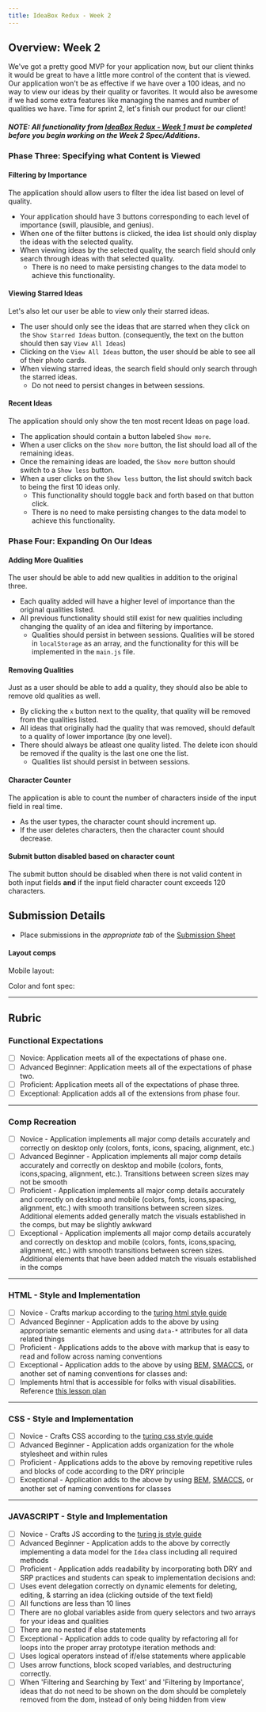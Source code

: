 ```yaml
---
title: IdeaBox Redux - Week 2
---
```


## Overview: Week 2

We've got a pretty good MVP for your application now, but our client thinks it would be great to have a little more control of the content that is viewed.  Our application won't be as effective if we have over a 100 ideas, and no way to view our ideas by their quality or favorites.  It would also be awesome if we had some extra features like managing the names and number of qualities we have.  Time for sprint 2, let's finish our product for our client!

##### NOTE: All functionality from [IdeaBox Redux - Week 1](http://frontend.turing.io/projects/ideabox-redux-wk1.html) must be completed before you begin working on the Week 2 Spec/Additions.

### Phase Three: Specifying what Content is Viewed

#### Filtering by Importance

The application should allow users to filter the idea list based on level of quality.

* Your application should have 3 buttons corresponding to each level of importance (swill, plausible, and genius).
* When one of the filter buttons is clicked, the idea list should only display the ideas with the selected quality.
* When viewing ideas by the selected quality, the search field should only search through ideas with that selected quality.
  * There is no need to make persisting changes to the data model to achieve this functionality.

#### Viewing Starred Ideas

Let's also let our user be able to view only their starred ideas.

* The user should only see the ideas that are starred when they click on the `Show Starred Ideas` button. (consequently, the text on the button should then say `View All Ideas`)
* Clicking on the `View All Ideas` button, the user should be able to see all of their photo cards.
* When viewing starred ideas, the search field should only search through the starred ideas.
  * Do not need to persist changes in between sessions.

#### Recent Ideas

The application should only show the ten most recent Ideas on page load.

* The application should contain a button labeled `Show more`.
* When a user clicks on the `Show more` button, the list should load all of the remaining ideas.
* Once the remaining ideas are loaded, the `Show more` button should switch to a `Show less` button.
* When a user clicks on the  `Show less` button, the list should switch back to being the first 10 ideas only.
  * This functionality should toggle back and forth based on that button click.
  * There is no need to make persisting changes to the data model to achieve this functionality.

### Phase Four: Expanding On Our Ideas

#### Adding More Qualities

The user should be able to add new qualities in addition to the original three.

* Each quality added will have a higher level of importance than the original qualities listed.
* All previous functionality should still exist for new qualities including changing the quality of an idea and filtering by importance.
  * Qualities should persist in between sessions.  Qualities will be stored in `localStorage` as an array, and the functionality for this will be implemented in the `main.js` file.

#### Removing Qualities

Just as a user should be able to add a quality, they should also be able to remove old qualities as well.

* By clicking the `x` button next to the quality, that quality will be removed from the qualities listed.
* All ideas that originally had the quality that was removed, should default to a quality of lower importance (by one level).
* There should always be atleast one quality listed.  The delete icon should be removed if the quality is the last one one the list.
  * Qualities list should persist in between sessions.  

#### Character Counter

The application is able to count the number of characters inside of the input field in real time.

* As the user types, the character count should increment up.
* If the user deletes characters, then the character count should decrease.

#### Submit button disabled based on character count

The submit button should be disabled when there is not valid content in both input fields **and** if the input field character count exceeds 120 characters.

## Submission Details

* Place submissions in the _appropriate tab_ of the [Submission Sheet](https://docs.google.com/spreadsheets/d/1twjIgn6X0Yqi3tS3Nx3hOgZ9dR5juGg58gly1GsbOBs/edit#gid=496549355)

#### Layout comps

Mobile layout:

Color and font spec:

------------------------------------------------------------------

## Rubric

### Functional Expectations

* [ ] Novice: Application meets all of the expectations of phase one.
* [ ] Advanced Beginner: Application meets all of the expectations of phase two.
* [ ] Proficient: Application meets all of the expectations of phase three.
* [ ] Exceptional: Application adds all of the extensions from phase four.

------------------------------------------------------------------

### Comp Recreation

* [ ]  Novice - Application implements all major comp details accurately and correctly on desktop only (colors, fonts, icons, spacing, alignment, etc.)
* [ ]  Advanced Beginner - Application implements all major comp details accurately and correctly on desktop and mobile (colors, fonts, icons,spacing, alignment,  etc.). Transitions between screen sizes may not be smooth
* [ ]  Proficient - Application implements all major comp details accurately and correctly on desktop and mobile (colors, fonts, icons,spacing, alignment,  etc.) with smooth transitions between screen sizes. Additional elements added generally match the visuals established in the comps, but may be slightly awkward
* [ ]  Exceptional - Application implements all major comp details accurately and correctly on desktop and mobile (colors, fonts, icons,spacing, alignment,  etc.) with smooth transitions between screen sizes. Additional elements that have been added match the visuals established in the comps

------------------------------------------------------------------

### HTML - Style and Implementation

* [ ]  Novice - Crafts markup according to the [turing html style guide](https://github.com/turingschool-examples/html)
* [ ]  Advanced Beginner - Application adds to the above by using appropriate semantic elements and using `data-*` attributes for all data related things
* [ ]  Proficient - Applications adds to the above with markup that is easy to read and follow across naming conventions
* [ ]  Exceptional - Application adds to the above by using [BEM](http://getbem.com/), [SMACCS](https://smacss.com/), or another set of naming conventions for classes and:
  * [ ]  Implements html that is accessible for folks with visual disabilities. Reference [this lesson plan](http://frontend.turing.io/lessons/floating/web-accessibility.html)

------------------------------------------------------------------

### CSS - Style and Implementation

* [ ]  Novice - Crafts CSS according to the [turing css style guide](https://github.com/turingschool-examples/css)
* [ ]  Advanced Beginner - Application adds organization for the whole stylesheet and within rules
* [ ]  Proficient - Applications adds to the above by removing repetitive rules and blocks of code according to the DRY principle
* [ ]  Exceptional - Application adds to the above by using [BEM](http://getbem.com/), [SMACCS](https://smacss.com/), or another set of naming conventions for classes

------------------------------------------------------------------

### JAVASCRIPT - Style and Implementation

* [ ]  Novice - Crafts JS according to the [turing js style guide](https://github.com/turingschool-examples/javascript/tree/master/es5)
* [ ]  Advanced Beginner - Application adds to the above by correctly implementing a data model for the `Idea` class including all required methods
* [ ]  Proficient - Application adds readability by incorporating both DRY and SRP practices and students can speak to implementation decisions and:
  * [ ]  Uses event delegation correctly on dynamic elements for deleting, editing, & starring an idea (clicking outside of the text field)
  * [ ]  All functions are less than 10 lines
  * [ ]  There are no global variables aside from query selectors and two arrays for your ideas and qualities
  * [ ]  There are no nested if else statements
* [ ]  Exceptional - Application adds to code quality by refactoring all for loops into the proper array prototype iteration methods and:
  * [ ]  Uses logical operators instead of if/else statements where applicable
  * [ ] Uses arrow functions, block scoped variables, and destructuring correctly.
  * [ ]  When 'Filtering and Searching by Text' and 'Filtering by Importance', ideas that do not need to be shown on the dom should be completely removed from the dom, instead of only being hidden from view